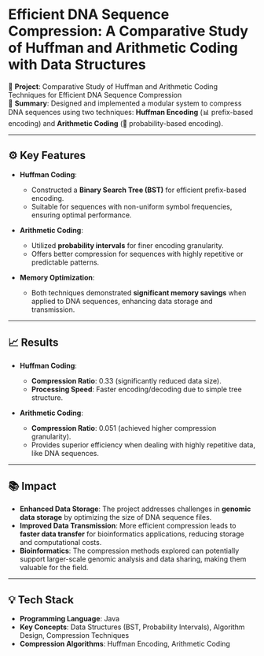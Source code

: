 # Efficient DNA Sequence Compression: A Comparative Study of Huffman and Arithmetic Coding with Data Structures

🔬 **Project**: Comparative Study of Huffman and Arithmetic Coding Techniques for Efficient DNA Sequence Compression  
📄 **Summary**: Designed and implemented a modular system to compress DNA sequences using two techniques: **Huffman Encoding** (📊 prefix-based encoding) and **Arithmetic Coding** (🎲 probability-based encoding).

---

## ⚙️ Key Features

- **Huffman Coding**:  
   - Constructed a **Binary Search Tree (BST)** for efficient prefix-based encoding.  
   - Suitable for sequences with non-uniform symbol frequencies, ensuring optimal performance.  
   
- **Arithmetic Coding**:  
   - Utilized **probability intervals** for finer encoding granularity.  
   - Offers better compression for sequences with highly repetitive or predictable patterns.

- **Memory Optimization**:  
   - Both techniques demonstrated **significant memory savings** when applied to DNA sequences, enhancing data storage and transmission.

---

## 📈 Results

- **Huffman Coding**:  
   - **Compression Ratio**: 0.33 (significantly reduced data size).  
   - **Processing Speed**: Faster encoding/decoding due to simple tree structure.

- **Arithmetic Coding**:  
   - **Compression Ratio**: 0.051 (achieved higher compression granularity).  
   - Provides superior efficiency when dealing with highly repetitive data, like DNA sequences.

---

## 📚 Impact

- **Enhanced Data Storage**: The project addresses challenges in **genomic data storage** by optimizing the size of DNA sequence files.
- **Improved Data Transmission**: More efficient compression leads to **faster data transfer** for bioinformatics applications, reducing storage and computational costs.
- **Bioinformatics**: The compression methods explored can potentially support larger-scale genomic analysis and data sharing, making them valuable for the field.

---

## 💡 Tech Stack

- **Programming Language**: Java  
- **Key Concepts**: Data Structures (BST, Probability Intervals), Algorithm Design, Compression Techniques  
- **Compression Algorithms**: Huffman Encoding, Arithmetic Coding  
